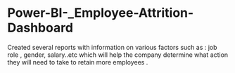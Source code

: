 # Power-BI-_Employee-Attrition-Dashboard


Created several reports with information on various factors such as :
           job role ,
           gender,
           salary..etc 
           which will help the company determine what action they will need to take to retain more employees .

